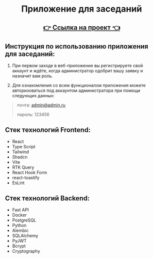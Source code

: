 <h1 align="center">Приложение для заседаний</h1>

<h2 align="center"><a href="https://tunom.ru/login"> 👉 Ссылка на проект 👈</a></h2>

## Инструкция по использованию приложения для заседаний:

1. При первом заходе в веб-приложение вы регистрируете свой аккаунт и ждёте, когда администратор одобрит вашу заявку и назначит вам роль.
   
2. Для ознакомления со всем функционалом приложения можете авторизоваться под аккаунтом
администратора при помощи следующих данных:

> почта: admin@admin.ru
> 
> пароль: 123456

## Стек технологий Frontend:
- React
- Type Script
- Tailwind
- Shadcn
- Vite
- RTK Query
- React Hook Form
- react-toastify
- EsLint

## Стек технологий Backend:
- Fast API
- Docker
- PostgreSQL
- Python
- Alembic
- SQLAlchemy
- PyJWT
- Bcrypt
- Cryptography
